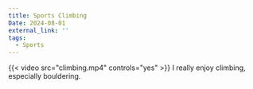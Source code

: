 ```yaml
---
title: Sports Climbing
Date: 2024-08-01
external_link: ''
tags:
  - Sports
---
```

{{< video src="climbing.mp4" controls="yes" >}}
I really enjoy climbing, especially bouldering.


<!--more-->
